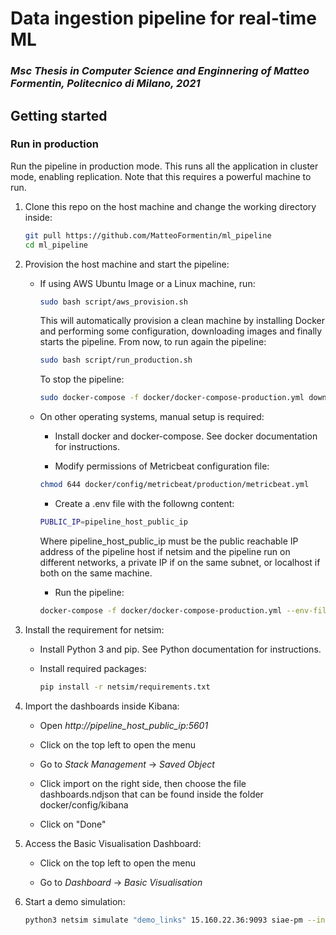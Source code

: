 # Data ingestion pipeline for real-time ML

### *Msc Thesis in Computer Science and Enginnering of Matteo Formentin, Politecnico di Milano, 2021*

## Getting started

### Run in production

Run the pipeline in production mode. This runs all the application in cluster mode, enabling replication. 
Note that this requires a powerful machine to run.

1. Clone this repo on the host machine and change the working directory inside: 

    ``` bash
    git pull https://github.com/MatteoFormentin/ml_pipeline
    cd ml_pipeline
    ```

2. Provision the host machine and start the pipeline: 

    * If using AWS Ubuntu Image or a Linux machine, run:

        ``` bash
        sudo bash script/aws_provision.sh
        ```

        This will automatically provision a clean machine by installing Docker and performing some configuration, downloading images and finally starts the pipeline. From now, to run again the pipeline:

        ``` bash
        sudo bash script/run_production.sh
        ```

        To stop the pipeline:

        ``` bash
        sudo docker-compose -f docker/docker-compose-production.yml down
        ```

    * On other operating systems, manual setup is required:

        * Install docker and docker-compose. See docker documentation for instructions.

        * Modify permissions of Metricbeat configuration file:

        ``` bash
        chmod 644 docker/config/metricbeat/production/metricbeat.yml
        ```

        * Create a .env file with the followng content:

        ``` bash
        PUBLIC_IP=pipeline_host_public_ip
        ```

        Where pipeline_host_public_ip must be the public reachable IP address of the pipeline host if netsim and the pipeline run on different networks, a private IP if on the same subnet, or localhost if both on the same machine.

        * Run the pipeline:

        ``` bash
        docker-compose -f docker/docker-compose-production.yml --env-file .env up -d --build
        ```

3. Install the requirement for netsim:

    * Install Python 3 and pip. See Python documentation for instructions.

    * Install required packages:

        ``` bash
        pip install -r netsim/requirements.txt
        ```

4. Import the dashboards inside Kibana:

    * Open *http://pipeline_host_public_ip:5601*

    * Click on the top left to open the menu

    * Go to *Stack Management* -> *Saved Object* 

    * Click import on the right side, then choose the file dashboards.ndjson that can be found inside the folder docker/config/kibana

    * Click on "Done"

5. Access the Basic Visualisation Dashboard:

    * Click on the top left to open the menu

    * Go to *Dashboard* -> *Basic Visualisation*

6. Start a demo simulation:

    ``` bash
    python3 netsim simulate "demo_links" 15.160.22.36:9093 siae-pm --interval=10 --limit=10
    ```

